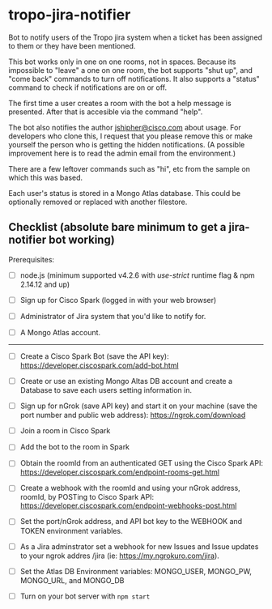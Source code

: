# tropo-jira-notifier
Bot to notify users of the Tropo jira system when a ticket has been assigned to them or they have been mentioned.

This bot works only in one on one rooms, not in spaces.   Because its impossible to "leave" a one on one room, the bot supports "shut up", and "come back" commands to turn off notifications.   It also supports a "status" command to check if notifications are on or off.

The first time a user creates a room with the bot a help message is presented.   After that is accesible via the command "help".

The bot also notifies the author jshipher@cisco.com about usage.  For developers who clone this, I request that you please remove this or make yourself the person who is getting the hidden notifications.  (A possible improvement here is to read the admin email from the environment.)

There are a few leftover commands such as "hi", etc from the sample on which this was based.

Each user's status is stored in a Mongo Atlas database.   This could be optionally removed or replaced with another filestore.

## Checklist (absolute bare minimum to get a jira-notifier bot working)

Prerequisites:

- [ ] node.js (minimum supported v4.2.6 with *use-strict* runtime flag & npm 2.14.12 and up)

- [ ] Sign up for Cisco Spark (logged in with your web browser)

- [ ] Administrator of Jira system that you'd like to notify for.   

- [ ] A Mongo Atlas account.

----

- [ ] Create a Cisco Spark Bot (save the API key): https://developer.ciscospark.com/add-bot.html

- [ ] Create or use an existing Mongo Altas DB account and create a Database to save each users setting information in.

- [ ] Sign up for nGrok (save API key) and start it on your machine (save the port number and public web address): https://ngrok.com/download

- [ ] Join a room in Cisco Spark

- [ ] Add the bot to the room in Spark

- [ ] Obtain the roomId from an authenticated GET using the Cisco Spark API: https://developer.ciscospark.com/endpoint-rooms-get.html

- [ ] Create a webhook with the roomId and using your nGrok address, roomId, by POSTing to Cisco Spark API: https://developer.ciscospark.com/endpoint-webhooks-post.html

- [ ] Set the port/nGrok address, and API bot key to the WEBHOOK and TOKEN environment variables.

- [ ] As a Jira adminstrator set a webhook for new Issues and Issue updates to your ngrok addres /jira (ie: https://my.ngrokuro.com/jira).

- [ ] Set the Atlas DB Environment variables: MONGO_USER, MONGO_PW, MONGO_URL, and MONGO_DB

- [ ] Turn on your bot server with ```npm start```
